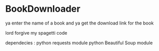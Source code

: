 # BookDownloader
ya enter the name of a book and ya get the download link for the book 

lord forgive my spagetti code

dependecies :
  python requests module
  python Beautiful Soup module 
  
  
  
  
